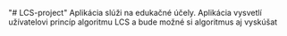 "# LCS-project" 
Aplikácia slúži na edukačné účely. Aplikácia vysvetlí užívatelovi princíp algoritmu LCS a bude možné si algoritmus aj vyskúšat
